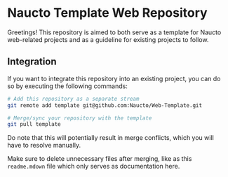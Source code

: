 # Naucto Template Web Repository

Greetings! This repository is aimed to both serve as a template for Naucto web-related projects and as a guideline for
existing projects to follow.

## Integration

If you want to integrate this repository into an existing project, you can do so by executing the following commands:

```bash
# Add this repository as a separate stream
git remote add template git@github.com:Naucto/Web-Template.git

# Merge/sync your repository with the template
git pull template
```

Do note that this will potentially result in merge conflicts, which you will have to resolve manually.

Make sure to delete unnecessary files after merging, like as this `readme.mdown` file which only serves as
documentation here.
